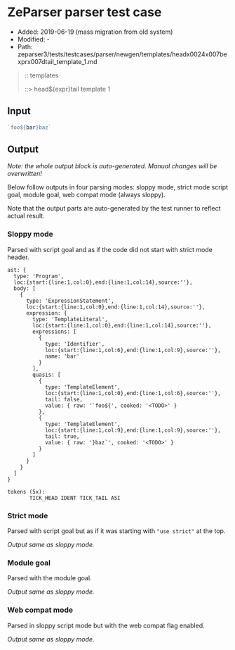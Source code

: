 # ZeParser parser test case

- Added: 2019-06-19 (mass migration from old system)
- Modified: -
- Path: zeparser3/tests/testcases/parser/newgen/templates/headx0024x007bexprx007dtail_template_1.md

> :: templates
>
> ::> head${expr}tail template 1

## Input

`````js
`foo${bar}baz`
`````

## Output

_Note: the whole output block is auto-generated. Manual changes will be overwritten!_

Below follow outputs in four parsing modes: sloppy mode, strict mode script goal, module goal, web compat mode (always sloppy).

Note that the output parts are auto-generated by the test runner to reflect actual result.

### Sloppy mode

Parsed with script goal and as if the code did not start with strict mode header.

`````
ast: {
  type: 'Program',
  loc:{start:{line:1,col:0},end:{line:1,col:14},source:''},
  body: [
    {
      type: 'ExpressionStatement',
      loc:{start:{line:1,col:0},end:{line:1,col:14},source:''},
      expression: {
        type: 'TemplateLiteral',
        loc:{start:{line:1,col:0},end:{line:1,col:14},source:''},
        expressions: [
          {
            type: 'Identifier',
            loc:{start:{line:1,col:6},end:{line:1,col:9},source:''},
            name: 'bar'
          }
        ],
        quasis: [
          {
            type: 'TemplateElement',
            loc:{start:{line:1,col:0},end:{line:1,col:6},source:''},
            tail: false,
            value: { raw: '`foo${', cooked: '<TODO>' }
          },
          {
            type: 'TemplateElement',
            loc:{start:{line:1,col:9},end:{line:1,col:9},source:''},
            tail: true,
            value: { raw: '}baz`', cooked: '<TODO>' }
          }
        ]
      }
    }
  ]
}

tokens (5x):
       TICK_HEAD IDENT TICK_TAIL ASI
`````

### Strict mode

Parsed with script goal but as if it was starting with `"use strict"` at the top.

_Output same as sloppy mode._

### Module goal

Parsed with the module goal.

_Output same as sloppy mode._

### Web compat mode

Parsed in sloppy script mode but with the web compat flag enabled.

_Output same as sloppy mode._
